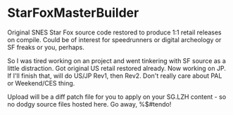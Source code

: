 # StarFoxMasterBuilder
Original SNES Star Fox source code restored to produce 1:1 retail releases on compile.
Could be of interest for speedrunners or digital archeology or SF freaks or you, perhaps.

So I was tired working on an project and went tinkering with SF source as a little distraction. 
Got original US retail restored already. Now working on JP.
If I'll finish that, will do US/JP Rev1, then Rev2. Don't really care about PAL or Weekend/CES thing.

Upload will be a diff patch file for you to apply on your SG.LZH content - so no dodgy source files hosted here.
Go away, %$#tendo!
